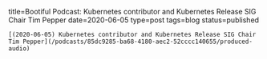 
title=Bootiful Podcast: Kubernetes contributor and Kubernetes Release SIG Chair Tim Pepper
date=2020-06-05
type=post
tags=blog
status=published
~~~~~~
[(2020-06-05) Kubernetes contributor and Kubernetes Release SIG Chair Tim Pepper](/podcasts/85dc9285-ba68-4180-aec2-52cccc140655/produced-audio) 
            